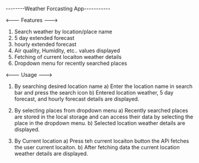 --------Weather Forcasting App-----------

<--- Features --->

1) Search weather by location/place name
2) 5 day extended forecast
3) hourly extended forecast
4) Air quality, Humidity, etc.. values displayed
5) Fetching of current locaiton weather details
6) Dropdown menu for recently searched places

<--- Usage --->

1) By searching desired location name
    a) Enter the location name in search bar and press the search icon
    b) Entered location weather, 5 day forecast, and hourly forecast details are displayed.

2) By selecting places from dropdown menu
    a) Recently searched places are stored in the local storage and can access their data by
       selecting the place in the dropdown menu.
    b) Selected location weather details are displayed.

 3) By Current location
    a) Press teh current locaiton button the APi fetches the user current locaiton.
    b) After fetching data the current location weather details are displayed.
